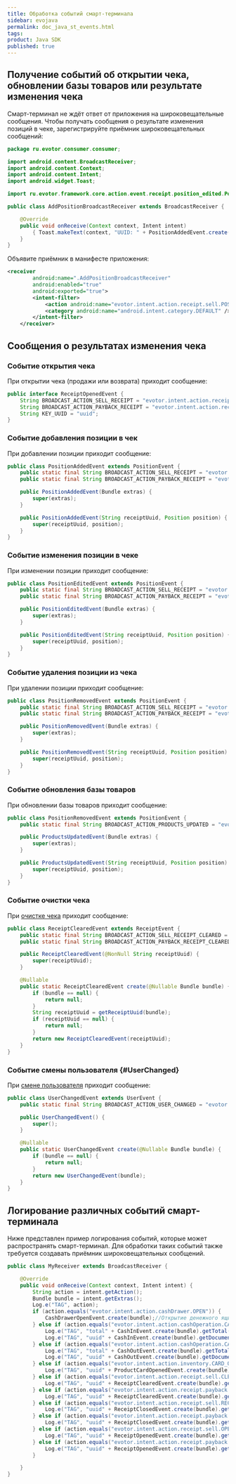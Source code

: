 ```yaml
---
title: Обработка событий смарт-терминала
sidebar: evojava
permalink: doc_java_st_events.html
tags:
product: Java SDK
published: true
---
```


## Получение событий об открытии чека, обновлении базы товаров или результате изменения чека

Смарт-терминал не ждёт ответ от приложения на широковещательные сообщения. Чтобы получать сообщения о результате изменения позиций в чеке, зарегистрируйте приёмник широковещательных сообщений:

```java
package ru.evotor.consumer.consumer;

import android.content.BroadcastReceiver;
import android.content.Context;
import android.content.Intent;
import android.widget.Toast;

import ru.evotor.framework.core.action.event.receipt.position_edited.PositionAddedEvent;

public class AddPositionBroadcastReceiver extends BroadcastReceiver {

    @Override
    public void onReceive(Context context, Intent intent)
        { Toast.makeText(context, "UUID: " + PositionAddedEvent.create(intent.getExtras()).getReceiptUuid(), Toast.LENGTH_LONG).show(); }
    }
}
```

Объявите приёмник в манифесте приложения:

```xml
<receiver
        android:name=".AddPositionBroadcastReceiver"
        android:enabled="true"
        android:exported="true">
        <intent-filter>
            <action android:name="evotor.intent.action.receipt.sell.POSITION_ADDED" />
            <category android:name="android.intent.category.DEFAULT" />
        </intent-filter>
    </receiver>
```

## Сообщения о результатах изменения чека

### Событие открытия чека

При открытии чека (продажи или возврата) приходит сообщение:

```java
public interface ReceiptOpenedEvent {
    String BROADCAST_ACTION_SELL_RECEIPT = "evotor.intent.action.receipt.sell.OPENED";
    String BROADCAST_ACTION_PAYBACK_RECEIPT = "evotor.intent.action.receipt.payback.OPENED";
    String KEY_UUID = "uuid";
}
```

### Событие добавления позиции в чек

При добавлении позиции приходит сообщение:

```java
public class PositionAddedEvent extends PositionEvent {
    public static final String BROADCAST_ACTION_SELL_RECEIPT = "evotor.intent.action.receipt.sell.POSITION_ADDED";
    public static final String BROADCAST_ACTION_PAYBACK_RECEIPT = "evotor.intent.action.receipt.payback.POSITION_ADDED";

    public PositionAddedEvent(Bundle extras) {
        super(extras);
    }

    public PositionAddedEvent(String receiptUuid, Position position) {
        super(receiptUuid, position);
    }
}
```

### Событие изменения позиции в чеке

При изменении позиции приходит сообщение:

```java
public class PositionEditedEvent extends PositionEvent {
    public static final String BROADCAST_ACTION_SELL_RECEIPT = "evotor.intent.action.receipt.sell.POSITION_EDITED";
    public static final String BROADCAST_ACTION_PAYBACK_RECEIPT = "evotor.intent.action.receipt.payback.POSITION_EDITED";

    public PositionEditedEvent(Bundle extras) {
        super(extras);
    }

    public PositionEditedEvent(String receiptUuid, Position position) {
        super(receiptUuid, position);
    }
}
```

### Событие удаления позиции из чека

При удалении позиции приходит сообщение:

```java
public class PositionRemovedEvent extends PositionEvent {
    public static final String BROADCAST_ACTION_SELL_RECEIPT = "evotor.intent.action.receipt.sell.POSITION_REMOVED";
    public static final String BROADCAST_ACTION_PAYBACK_RECEIPT = "evotor.intent.action.receipt.payback.POSITION_REMOVED";

    public PositionRemovedEvent(Bundle extras) {
        super(extras);
    }

    public PositionRemovedEvent(String receiptUuid, Position position) {
        super(receiptUuid, position);
    }
}
```

### Событие обновления базы товаров

При обновлении базы товаров приходит сообщение:

```java
public class PositionRemovedEvent extends PositionEvent {
    public static final String BROADCAST_ACTION_PRODUCTS_UPDATED = "evotor.intent.action.inventory.PRODUCTS_UPDATED";

    public ProductsUpdatedEvent(Bundle extras) {
        super(extras);
    }

    public ProductsUpdatedEvent(String receiptUuid, Position position) {
        super(receiptUuid, position);
    }
}
```

### Событие очистки чека

При [очистке чека](./doc_java_receipt_creation.html) приходит сообщение:

```java
public class ReceiptClearedEvent extends ReceiptEvent {
    public static final String BROADCAST_ACTION_SELL_RECEIPT_CLEARED = "evotor.intent.action.receipt.sell.CLEARED";
    public static final String BROADCAST_ACTION_PAYBACK_RECEIPT_CLEARED = "evotor.intent.action.receipt.payback.CLEARED";

    public ReceiptClearedEvent(@NonNull String receiptUuid) {
        super(receiptUuid);
    }

    @Nullable
    public static ReceiptClearedEvent create(@Nullable Bundle bundle) {
        if (bundle == null) {
            return null;
        }
        String receiptUuid = getReceiptUuid(bundle);
        if (receiptUuid == null) {
            return null;
        }
        return new ReceiptClearedEvent(receiptUuid);
    }
}
```

### Событие смены пользователя {#UserChanged}

При [смене пользователя](./doc_java_navigation.html#createIntentForChangeUser) приходит сообщение:

```java
public class UserChangedEvent extends UserEvent {
    public static final String BROADCAST_ACTION_USER_CHANGED = "evotor.intent.event.user.CHANGED";

    public UserChangedEvent() {
        super();
    }

    @Nullable
    public static UserChangedEvent create(@Nullable Bundle bundle) {
        if (bundle == null) {
            return null;
        }
        return new UserChangedEvent(bundle);
    }
}
```

## Логирование различных событий смарт-терминала

Ниже представлен пример логирования событий, которые может распространять смарт-терминал. Для обработки таких событий также требуется создавать приёмник широковещательных сообщений.

```java
public class MyReceiver extends BroadcastReceiver {

    @Override
    public void onReceive(Context context, Intent intent) {
        String action = intent.getAction();
        Bundle bundle = intent.getExtras();
        Log.e("TAG", action);
        if (action.equals("evotor.intent.action.cashDrawer.OPEN")) {
            CashDrawerOpenEvent.create(bundle);//Открытие денежного ящика.
        } else if (action.equals("evotor.intent.action.cashOperation.CASH_IN")) {
            Log.e("TAG", "total" + CashInEvent.create(bundle).getTotal().toPlainString());//Внесение наличных.
            Log.e("TAG", "uuid" + CashInEvent.create(bundle).getDocumentUuid());
        } else if (action.equals("evotor.intent.action.cashOperation.CASH_OUT")) {
            Log.e("TAG", "total" + CashOutEvent.create(bundle).getTotal().toPlainString());//Изъятие наличных.
            Log.e("TAG", "uuid" + CashOutEvent.create(bundle).getDocumentUuid());
        } else if (action.equals("evotor.intent.action.inventory.CARD_OPEN")) {
            Log.e("TAG", "uuid" + ProductCardOpenedEvent.create(bundle).getProductUuid());//Открытие карточки товара.
        } else if (action.equals("evotor.intent.action.receipt.sell.CLEARED")) {
            Log.e("TAG", "uuid" + ReceiptClearedEvent.create(bundle).getReceiptUuid());//Очистка чека продажи (создание нового чека).
        } else if (action.equals("evotor.intent.action.receipt.payback.CLEARED")) {
            Log.e("TAG", "uuid" + ReceiptClearedEvent.create(bundle).getReceiptUuid());//Очистка чека возврата (создание нового чека).
        } else if (action.equals("evotor.intent.action.receipt.sell.RECEIPT_CLOSED")) {
            Log.e("TAG", "uuid" + ReceiptClosedEvent.create(bundle).getReceiptUuid());//Закрытие чека продажи.
        } else if (action.equals("evotor.intent.action.receipt.payback.RECEIPT_CLOSED")) {
            Log.e("TAG", "uuid" + ReceiptClosedEvent.create(bundle).getReceiptUuid());//Закрытие чека возврата.
        } else if (action.equals("evotor.intent.action.receipt.sell.OPENED")) {
            Log.e("TAG", "uuid" + ReceiptOpenedEvent.create(bundle).getReceiptUuid());//Открытие чека продажи.
        } else if (action.equals("evotor.intent.action.receipt.payback.OPENED")) {
            Log.e("TAG", "uuid" + ReceiptOpenedEvent.create(bundle).getReceiptUuid());//Открытие чека возврата.
        }

    }
}
```
